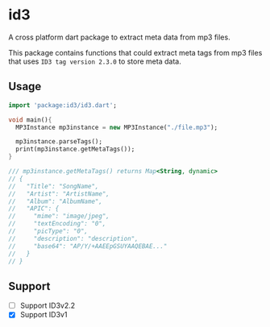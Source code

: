 # id3
A cross platform dart package to extract meta data from mp3 files.

This package contains functions that could extract meta tags from mp3
files that uses ``ID3 tag version 2.3.0`` to store meta data.

## Usage

```dart
import 'package:id3/id3.dart';

void main(){
  MP3Instance mp3instance = new MP3Instance("./file.mp3");

  mp3instance.parseTags();
  print(mp3instance.getMetaTags());
}

/// mp3instance.getMetaTags() returns Map<String, dynamic>
// {
//   "Title": "SongName",
//   "Artist": "ArtistName",
//   "Album": "AlbumName",
//   "APIC": {
//     "mime": "image/jpeg",
//     "textEncoding": "0",
//     "picType": "0",
//     "description": "description",
//     "base64": "AP/Y/+AAEEpGSUYAAQEBAE..."
//   }
// }
```


## Support

- [ ] Support ID3v2.2
- [x] Support ID3v1

